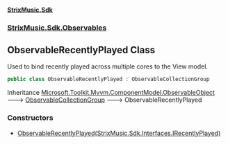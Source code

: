 #### [StrixMusic.Sdk](./index.md 'index')
### [StrixMusic.Sdk.Observables](./StrixMusic-Sdk-Observables.md 'StrixMusic.Sdk.Observables')
## ObservableRecentlyPlayed Class
Used to bind recently played across multiple cores to the View model.  
```csharp
public class ObservableRecentlyPlayed : ObservableCollectionGroup
```
Inheritance [Microsoft.Toolkit.Mvvm.ComponentModel.ObservableObject](https://docs.microsoft.com/en-us/dotnet/api/Microsoft.Toolkit.Mvvm.ComponentModel.ObservableObject 'Microsoft.Toolkit.Mvvm.ComponentModel.ObservableObject') &#129106; [ObservableCollectionGroup](./StrixMusic-Sdk-Observables-ObservableCollectionGroup.md 'StrixMusic.Sdk.Observables.ObservableCollectionGroup') &#129106; ObservableRecentlyPlayed  
### Constructors
- [ObservableRecentlyPlayed(StrixMusic.Sdk.Interfaces.IRecentlyPlayed)](./StrixMusic-Sdk-Observables-ObservableRecentlyPlayed-ObservableRecentlyPlayed(StrixMusic-Sdk-Interfaces-IRecentlyPlayed).md 'StrixMusic.Sdk.Observables.ObservableRecentlyPlayed.ObservableRecentlyPlayed(StrixMusic.Sdk.Interfaces.IRecentlyPlayed)')
